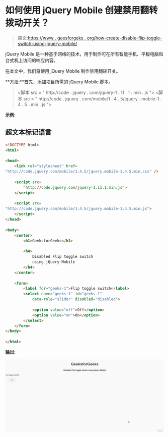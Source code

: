 # 如何使用 jQuery Mobile 创建禁用翻转拨动开关？

> 原文:[https://www . geesforgeks . org/how-create-disable-flip-toggle-switch-using-jquery-mobile/](https://www.geeksforgeeks.org/how-to-create-disable-flip-toggle-switch-using-jquery-mobile/)

jQuery Mobile 是一种基于网络的技术，用于制作可在所有智能手机、平板电脑和台式机上访问的响应内容。

在本文中，我们将使用 jQuery Mobile 制作禁用翻转开关。

**方法:**首先，添加项目所需的 jQuery Mobile 脚本。

> <link rel="”stylesheet”" href="”http://code.jquery.com/mobile/1.4.5/jquery.mobile-1.4.5.min.css”">
> <脚本 src = " http://code . jquery . com/jquery-1 . 11 . 1 . min . js "></脚本>
> <脚本 src = " http://code . jquery . com/mobile/1 . 4 . 5/jquery . mobile-1 . 4 . 5 . min . js "></脚本>

**示例:**

## 超文本标记语言

```html
<!DOCTYPE html>
<html>

<head>
    <link rel="stylesheet" href=
"http://code.jquery.com/mobile/1.4.5/jquery.mobile-1.4.5.min.css" />

    <script src=
        "http://code.jquery.com/jquery-1.11.1.min.js">
    </script>

    <script src=
"http://code.jquery.com/mobile/1.4.5/jquery.mobile-1.4.5.min.js">
    </script>
</head>

<body>
    <center>
        <h1>GeeksforGeeks</h1>

        <h4>
            Disabled Flip toggle switch 
            using jQuery Mobile
        </h4>
    </center>

    <form>
        <label for="geeks-1">Flip toggle switch</label>
        <select name="geeks-1" id="geeks-1" 
            data-role="slider" disabled="disabled">

            <option value="off">Off</option>
            <option value="on">On</option>
        </select>
    </form>
</body>

</html>
```

**输出:**

![](img/d873336c11d3a559bf65db2e3486763d.png)